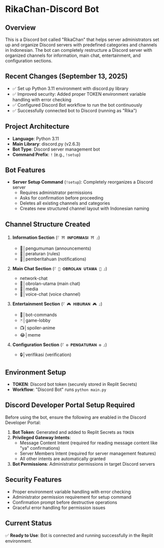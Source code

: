 # RikaChan-Discord Bot

## Overview
This is a Discord bot called "RikaChan" that helps server administrators set up and organize Discord servers with predefined categories and channels in Indonesian. The bot can completely restructure a Discord server with organized channels for information, main chat, entertainment, and configuration sections.

## Recent Changes (September 13, 2025)
- ✅ Set up Python 3.11 environment with discord.py library
- ✅ Improved security: Added proper TOKEN environment variable handling with error checking
- ✅ Configured Discord Bot workflow to run the bot continuously
- ✅ Successfully connected bot to Discord (running as "Rika")

## Project Architecture
- **Language**: Python 3.11
- **Main Library**: discord.py (v2.6.3)
- **Bot Type**: Discord server management bot
- **Command Prefix**: `!` (e.g., `!setup`)

## Bot Features
- **Server Setup Command** (`!setup`): Completely reorganizes a Discord server
  - Requires administrator permissions
  - Asks for confirmation before proceeding
  - Deletes all existing channels and categories
  - Creates new structured channel layout with Indonesian naming

## Channel Structure Created
1. **Information Section** (`『 ⛩️ 𝐈𝐍𝐅𝐎𝐑𝐌𝐀𝐒𝐈 ⛩️ 』`)
   - 📣│pengumuman (announcements)
   - 📜│peraturan (rules)
   - 📢│pemberitahuan (notifications)

2. **Main Chat Section** (`『 💬 𝐎𝐁𝐑𝐎𝐋𝐀𝐍 𝐔𝐓𝐀𝐌𝐀 💬 』`)
   - network-chat
   - 💬│obrolan-utama (main chat)
   - 🎨│media
   - 🎤│voice-chat (voice channel)

3. **Entertainment Section** (`『 🎮 𝐇𝐈𝐁𝐔𝐑𝐀𝐍 🎮 』`)
   - 🤖│bot-commands
   - 🃏│game-lobby
   - 📺│spoiler-anime
   - 😂│meme

4. **Configuration Section** (`『 ⚙️ 𝐏𝐄𝐍𝐆𝐀𝐓𝐔𝐑𝐀𝐍 ⚙️ 』`)
   - 🔒│verifikasi (verification)

## Environment Setup
- **TOKEN**: Discord bot token (securely stored in Replit Secrets)
- **Workflow**: "Discord Bot" runs `python main.py`

## Discord Developer Portal Setup Required
Before using the bot, ensure the following are enabled in the Discord Developer Portal:
1. **Bot Token**: Generated and added to Replit Secrets as `TOKEN`
2. **Privileged Gateway Intents**:
   - Message Content Intent (required for reading message content like "ya" confirmations)
   - Server Members Intent (required for server management features)
   - All other intents are automatically granted
3. **Bot Permissions**: Administrator permissions in target Discord servers

## Security Features
- Proper environment variable handling with error checking
- Administrator permission requirement for setup command
- Confirmation prompt before destructive operations
- Graceful error handling for permission issues

## Current Status
✅ **Ready to Use**: Bot is connected and running successfully in the Replit environment.